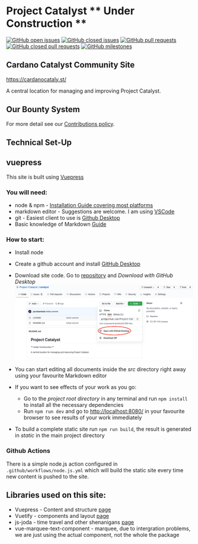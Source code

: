 # Project Catalyst ** Under Construction **
[![GitHub open issues](https://img.shields.io/github/issues/Project-Catalyst/project-catalyst.github.io?style=flat-square)](https://github.com/Project-Catalyst/project-catalyst.github.io/issues)
[![GitHub closed issues](https://img.shields.io/github/issues-closed-raw/Project-Catalyst/project-catalyst.github.io?style=flat-square)](https://github.com/Project-Catalyst/project-catalyst.github.io/issues?q=is%3Aissue+is%3Aclosed)
[![GitHub pull requests](https://img.shields.io/github/issues-pr/Project-Catalyst/project-catalyst.github.io)](https://github.com/Project-Catalyst/project-catalyst.github.io/pulls)
[![GitHub closed pull requests](https://img.shields.io/github/issues-pr-closed/Project-Catalyst/project-catalyst.github.io)](https://github.com/Project-Catalyst/project-catalyst.github.io/pulls?q=is%3Apr+is%3Aclosed)
[![GitHub milestones](https://img.shields.io/github/milestones/open/Project-Catalyst/project-catalyst.github.io?style=flat-square)](https://github.com/Project-Catalyst/project-catalyst.github.io)

## Cardano Catalyst Community Site 
https://cardanocataly.st/

A central location for managing and improving Project Catalyst.

## Our Bounty System

For more detail see our [Contributions policy](./Contribution.md).

## Technical Set-Up

## vuepress

This site is built using [Vuepress](https://vuepress.vuejs.org/)

### You will need:

* node & npm - [Installation Guide covering most platforms](https://nodejs.org/en/download/package-manager/)
* markdown editor - Suggestions are welcome. I am using [VSCode](https://code.visualstudio.com/)
* git - Easiest client to use is [Github Desktop](https://desktop.github.com/)
* Basic knowledge of Markdown [Guide](https://www.markdownguide.org/basic-syntax/)

### How to start:

* Install node
* Create a github account and install [GitHub Desktop](https://desktop.github.com/)
* Download site code. Go to [repository](https://github.com/Project-Catalyst/catalyst) and *Download with GitHub Desktop*
![Download with GitHub Desktop](readme.assets/open-in-github.png)
* You can start editing all documents inside the *src* directory right away using your favourite Markdown editor
* If you want to see effects of your work as you go:
  * Go to the *project root directory* in any terminal and run `npm install` to install all the necessary dependencies
  * Run `npm run dev` and go to [http://localhost:8080/](http://localhost:8080/) in your favourite browser to see results of your work immediately

* To build a complete static site run `npm run build`, the result is generated in *static* in the main project directory

### Github Actions

There is a simple node.js action configured in `.github/workflows/node.js.yml` which will build the static site every time new content is pushed to the site.

## Libraries used on this site:
* Vuepress - Content and structure [page](https://vuepress.vuejs.org/)
* Vuetify - components and layout [page](https://vuetifyjs.com/en/)
* js-joda - time travel and other shenanigans [page](https://github.com/js-joda/js-joda)
* vue-marquee-text-component - marquee, due to intergration problems, we are just using the actual component, not the whole the package
<!-- * i18n - Language/localization -->
<!-- * tailwind - CSS design (to be implemented) -->

